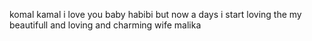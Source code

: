 komal kamal i love you baby
habibi
but now a days i start loving the my beautifull and loving and charming wife malika
